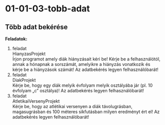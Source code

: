 # 01-01-03-tobb-adat
## Több adat bekérése
**Feladatok:**
1. feladat    
HianyzasProjekt    
Írjon programot amely diák hiányzásait kéri be! Kérje be a felhasználótól, annak a hónapnak a sorszámát, amelyikre a hiányzás vonatkozik és kérje be a hiányzások számát! Az adatbekérés legyen felhasználóbarát!    
2. feladat    
DiakProjekt    
Kérje be, hogy egy diák melyik évfolyam melyik osztályába jár (pl. 10 évfolyam „c” osztálya)! Az adatbekérés legyen felhasználóbarát!    
3. feladat    
AtletikaiVersenyProjekt    
Kérje be, hogy az atlétikai versenyen a diák távolugrásban, magasugrásban és 100 méteres síkfutásban milyen eredményt ért el! Az adatbekérés legyen felhasználóbarát!    

